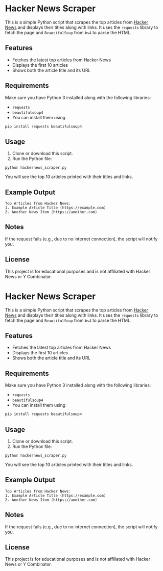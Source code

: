 # Hacker News Scraper

This is a simple Python script that scrapes the top articles from [Hacker News](https://news.ycombinator.com/) and displays their titles along with links. It uses the `requests` library to fetch the page and `BeautifulSoup` from `bs4` to parse the HTML.

## Features
- Fetches the latest top articles from Hacker News
- Displays the first 10 articles
- Shows both the article title and its URL

## Requirements
Make sure you have Python 3 installed along with the following libraries:
- `requests`
- `beautifulsoup4`
- You can install them using:
```bash
pip install requests beautifulsoup4
```
## Usage
1. Clone or download this script.
2. Run the Python file:

```
python hackernews_scraper.py
```
You will see the top 10 articles printed with their titles and links.

## Example Output
```
Top Articles from Hacker News:
1. Example Article Title (https://example.com)
2. Another News Item (https://another.com)
```
## Notes
If the request fails (e.g., due to no internet connection), the script will notify you.

## License
This project is for educational purposes and is not affiliated with Hacker News or Y Combinator.
 # Hacker News Scraper

This is a simple Python script that scrapes the top articles from [Hacker News](https://news.ycombinator.com/) and displays their titles along with links. It uses the `requests` library to fetch the page and `BeautifulSoup` from `bs4` to parse the HTML.

## Features
- Fetches the latest top articles from Hacker News
- Displays the first 10 articles
- Shows both the article title and its URL

## Requirements
Make sure you have Python 3 installed along with the following libraries:
- `requests`
- `beautifulsoup4`
- You can install them using:
```bash
pip install requests beautifulsoup4
```
## Usage
1. Clone or download this script.
2. Run the Python file:

```
python hackernews_scraper.py
```
You will see the top 10 articles printed with their titles and links.

## Example Output
```
Top Articles from Hacker News:
1. Example Article Title (https://example.com)
2. Another News Item (https://another.com)
```
## Notes
If the request fails (e.g., due to no internet connection), the script will notify you.

## License
This project is for educational purposes and is not affiliated with Hacker News or Y Combinator.

